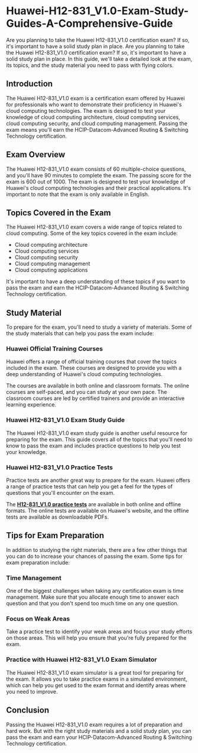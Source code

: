 # Huawei-H12-831_V1.0-Exam-Study-Guides-A-Comprehensive-Guide
Are you planning to take the Huawei H12-831_V1.0 certification exam? If so, it's important to have a solid study plan in place.
Are you planning to take the Huawei H12-831_V1.0 certification exam? If so, it's important to have a solid study plan in place. In this guide, we'll take a detailed look at the exam, its topics, and the study material you need to pass with flying colors.

## Introduction

The Huawei H12-831_V1.0 exam is a certification exam offered by Huawei for professionals who want to demonstrate their proficiency in Huawei's cloud computing technologies. The exam is designed to test your knowledge of cloud computing architecture, cloud computing services, cloud computing security, and cloud computing management. Passing the exam means you'll earn the HCIP-Datacom-Advanced Routing & Switching Technology certification.

## Exam Overview

The Huawei H12-831_V1.0 exam consists of 60 multiple-choice questions, and you'll have 90 minutes to complete the exam. The passing score for the exam is 600 out of 1000. The exam is designed to test your knowledge of Huawei's cloud computing technologies and their practical applications. It's important to note that the exam is only available in English.

## Topics Covered in the Exam

The Huawei H12-831_V1.0 exam covers a wide range of topics related to cloud computing. Some of the key topics covered in the exam include:

- Cloud computing architecture
- Cloud computing services
- Cloud computing security
- Cloud computing management
- Cloud computing applications

It's important to have a deep understanding of these topics if you want to pass the exam and earn the HCIP-Datacom-Advanced Routing & Switching Technology certification.

## Study Material

To prepare for the exam, you'll need to study a variety of materials. Some of the study materials that can help you pass the exam include:

### Huawei Official Training Courses

Huawei offers a range of official training courses that cover the topics included in the exam. These courses are designed to provide you with a deep understanding of Huawei's cloud computing technologies.

The courses are available in both online and classroom formats. The online courses are self-paced, and you can study at your own pace. The classroom courses are led by certified trainers and provide an interactive learning experience.

### Huawei H12-831_V1.0 Exam Study Guide

The Huawei H12-831_V1.0 exam study guide is another useful resource for preparing for the exam. This guide covers all of the topics that you'll need to know to pass the exam and includes practice questions to help you test your knowledge.

### Huawei H12-831_V1.0 Practice Tests

Practice tests are another great way to prepare for the exam. Huawei offers a range of practice tests that can help you get a feel for the types of questions that you'll encounter on the exam.

The **[H12-831_V1.0 practice tests](https://www.dumpsinfo.com/exam/h12-831_v1-0/)** are available in both online and offline formats. The online tests are available on Huawei's website, and the offline tests are available as downloadable PDFs.

## Tips for Exam Preparation

In addition to studying the right materials, there are a few other things that you can do to increase your chances of passing the exam. Some tips for exam preparation include:

### Time Management

One of the biggest challenges when taking any certification exam is time management. Make sure that you allocate enough time to answer each question and that you don't spend too much time on any one question.

### Focus on Weak Areas

Take a practice test to identify your weak areas and focus your study efforts on those areas. This will help you ensure that you're fully prepared for the exam.

### Practice with Huawei H12-831_V1.0 Exam Simulator

The Huawei H12-831_V1.0 exam simulator is a great tool for preparing for the exam. It allows you to take practice exams in a simulated environment, which can help you get used to the exam format and identify areas where you need to improve.

## Conclusion

Passing the Huawei H12-831_V1.0 exam requires a lot of preparation and hard work. But with the right study materials and a solid study plan, you can pass the exam and earn your HCIP-Datacom-Advanced Routing & Switching Technology certification.
